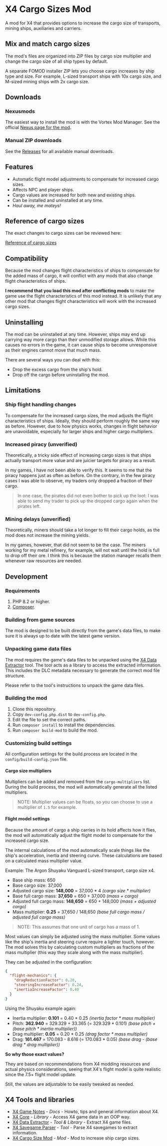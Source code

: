 # X4 Cargo Sizes Mod

A mod for X4 that provides options to increase the cargo size of
transports, mining ships, auxiliaries and carriers.

## Mix and match cargo sizes

The mod's files are organized into ZIP files by cargo size multiplier
and change the cargo size of all ship types by default.

A separate FOMOD installer ZIP lets you choose cargo increases by ship
type and size. For example, L-sized transport ships with 10x cargo size, 
and M-sized mining ships with 2x cargo size.

## Downloads

### Nexusmods

The easiest way to install the mod is with the Vortex Mod Manager.
See the official [Nexus page for the mod](https://www.nexusmods.com/x4foundations/mods/1713).

### Manual ZIP downloads

See the [Releases](https://github.com/Mistralys/x4-mod-cargo-sizes/releases)
for all available manual downloads.

## Features

- Automatic flight model adjustments to compensate for increased cargo sizes.
- Affects NPC and player ships.
- Cargo values are increased for both new and existing ships.
- Can be installed and uninstalled at any time.
- _Haul away, me mateys!_

## Reference of cargo sizes

The exact changes to cargo sizes can be reviewed here:

[Reference of cargo sizes](./docs/cargo-size-reference.md)

## Compatibility

Because the mod changes flight characteristics of ships to compensate
for the added mass of cargo, it will conflict with any mods that also
change flight characteristics of ships.

**I recommend that you load this mod after conflicting mods** to make the
game use the flight characteristics of this mod instead. It is unlikely
that any other mod that changes flight characteristics will work with the
increased cargo sizes.

## Uninstalling

The mod can be uninstalled at any time. However, ships may end up
carrying way more cargo than their unmodified storage allows. While
this causes no errors in the game, it can cause ships to become
unresponsive as their engines cannot move that much mass.

There are several ways you can deal with this:

- Drop the excess cargo from the ship's hold.
- Drop off the cargo before uninstalling the mod.

## Limitations

### Ship flight handling changes

To compensate for the increased cargo sizes, the mod
adjusts the flight characteristics of ships. Ideally, they should
perform roughly the same way as before. However, due to how
physics works, changes in flight behavior are unavoidable, especially
for larger ships and higher cargo multipliers.

### Increased piracy (unverified)

Theoretically, a tricky side effect of increasing cargo sizes is
that ships actually transport more value and are juicier targets for 
piracy as a result.

In my games, I have not been able to verify this. It seems to me that
the piracy happens just as often as before. On the contrary, in the few
piracy cases I was able to observe, my traders only dropped a fraction
of their cargo. 

> In one case, the pirates did not even bother to pick up the loot:
> I was able to send my trader to pick up the dropped cargo again
> when the pirates left.

### Mining delays (unverified)

Theoretically, miners should take a lot longer to fill their cargo
holds, as the mod does not increase the mining yields. 

In my games, however, that did not seem to be the case. The miners working 
for my metal refinery, for example, will not wait until the hold is full to 
drop off their ore. I think this is because the station manager recalls them 
whenever raw resources are needed.

## Development

### Requirements

1. PHP 8.2 or higher.
2. [Composer](https://getcomposer.org/).

### Building from game sources

The mod is designed to be built directly from the game's data files,
to make sure it is always up to date with the latest game version.

### Unpacking game data files

The mod requires the game's data files to be unpacked using the
[X4 Data Extractor][] tool. The tool acts as a library to access the 
extracted information. This includes the DLC metadata necessary to
generate the correct mod file structure.

Please refer to the tool's instructions to unpack the game data files.

### Building the mod

1. Clone this repository.
2. Copy `dev-config.php.dist` to `dev-config.php`.
3. Edit the file to set the correct paths.
4. Run `composer install` to install the dependencies.
5. Run `composer build-mod` to build the mod.

### Customizing build settings

All configuration settings for the build process are located
in the `config/build-config.json` file.

#### Cargo size multipliers

Multipliers can be added and removed from the `cargo-multipliers`
list. During the build process, the mod will automatically generate
all the listed multipliers.

> NOTE: Multiplier values can be floats, so you can choose to
> use a multiplier of `1.5` for example.

#### Flight model settings

Because the amount of cargo a ship carries in its hold affects how
it flies, the mod will automatically adjust the flight model to 
compensate for the increased cargo size.

The internal calculations of the mod automatically scale things like 
the ship's acceleration, inertia and steering curve. These calculations 
are based on a calculated mass multiplier value. 

Example: The Argon Shuyaku Vanguard L-sized transport, cargo size x4.

- Base ship mass: 650
- Base cargo size: 37,000
- Adjusted cargo size: **148,000** = 37,000 * 4 _(cargo size * multiplier)_
- Base full cargo mass: **37,650** = 650 + 37,000 _(mass + cargo)_
- Adjusted full cargo mass: **148,650** = 650 + 148,000 _(mass + adjusted cargo)_
- Mass multiplier: **0.25** = 37,650 / 148,650 _(base full cargo mass / adjusted full cargo mass)_

> NOTE: This assumes that one unit of cargo has a mass of 1. 

Most values can simply be adjusted using the mass multiplier. Some values
like the ship's inertia and steering curve require a lighter touch, however.
The mod solves this by calculating custom multipliers as fractions
of the mass multiplier (this way they scale along with the mass multiplier).

They can be adjusted in the configuration:

```json
{
  "flight-mechanics": {
    "dragReductionFactor": 0.20,
    "steeringIncreaseFactor": 0.24,
    "inertiaIncreaseFactor": 0.40
  }
}
```

Using the Shuyaku example again:

- Inertia multiplier: **0.101** = 0.40 * 0.25 _(inertia factor * mass multiplier)_
- Pitch: **362.940** = 329.329 + 33.365 (= 329.329 * 0.101) _(base pitch + (base pitch * inertia multiplier))_
- Drag multiplier: **0.05** = 0.20 * 0.25 _(drag factor * mass multiplier)_
- Drag: **161.467** = 170.083 - 8.616 (= 170.083 * 0.05) _(base drag - (base drag * drag multiplier))_

**So why those exact values?**

They are based on recommendations from X4 modding resources and actual physics
considerations, seeing that X4's flight model is quite realistic since the 7.5+
flight model update.

Still, the values are adjustable to be easily tweaked as needed.

## X4 Tools and libraries

- [X4 Game Notes][] - _Docs_ - Howto, tips and general information about X4.
- [X4 Core][] - _Library_ - Access X4 game data in an OOP way.
- [X4 Data Extractor][] - _Tool & Library_ - Extract X4 game files.
- [X4 Savegame Parser][] - _Tool_ - Parse X4 savegames to extract information.
- [X4 Cargo Size Mod][] - _Mod_ - Mod to increase ship cargo sizes.

[X4 Data Extractor]: https://github.com/Mistralys/x4-data-extractor
[X4 Game Notes]: https://github.com/Mistralys/x4-game-notes
[X4 Core]: https://github.com/Mistralys/x4-core
[X4 Savegame Parser]: https://github.com/Mistralys/x4-savegame-parser
[X4 Cargo Size Mod]: https://github.com/Mistralys/x4-mod-cargo-sizes
